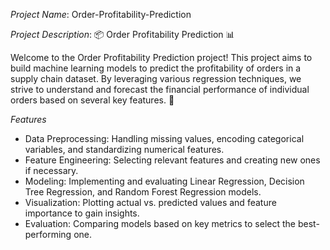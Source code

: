 *Project Name*: 
Order-Profitability-Prediction

*Project Description*: 
📦 Order Profitability Prediction 📊

Welcome to the Order Profitability Prediction project! This project aims to build machine learning models to predict the profitability of orders in a supply chain dataset. By leveraging various regression techniques, we strive to understand and forecast the financial performance of individual orders based on several key features. 🚀

*Features*
- Data Preprocessing: Handling missing values, encoding categorical variables, and standardizing numerical features.
- Feature Engineering: Selecting relevant features and creating new ones if necessary.
- Modeling: Implementing and evaluating Linear Regression, Decision Tree Regression, and Random Forest Regression models.
- Visualization: Plotting actual vs. predicted values and feature importance to gain insights.
- Evaluation: Comparing models based on key metrics to select the best-performing one.

